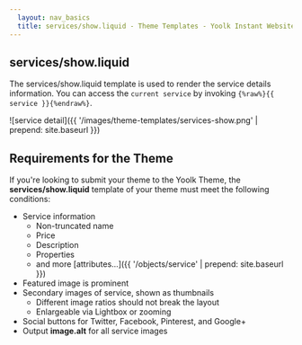 ```yaml
---
  layout: nav_basics
  title: services/show.liquid - Theme Templates - Yoolk Instant Website Themes
---
```


<h2 class="section-title">services/show.liquid</h2>

The services/show.liquid template is used to render the service details information. You can access the `current service` by invoking <code>{%raw%}{{ service }}{%endraw%}</code>.

![service detail]({{ '/images/theme-templates/services-show.png' | prepend: site.baseurl }})

<h2 class="section-title">Requirements for the Theme</h2>

If you're looking to submit your theme to the Yoolk Theme, the **services/show.liquid** template of your theme must meet the following conditions:

* Service information
  * Non-truncated name
  * Price
  * Description
  * Properties
  * and more [attributes...]({{ '/objects/service' | prepend: site.baseurl }})
* Featured image is prominent
* Secondary images of service, shown as thumbnails
  * Different image ratios should not break the layout
  * Enlargeable via Lightbox or zooming
* Social buttons for Twitter, Facebook, Pinterest, and Google+
* Output **image.alt** for all service images
